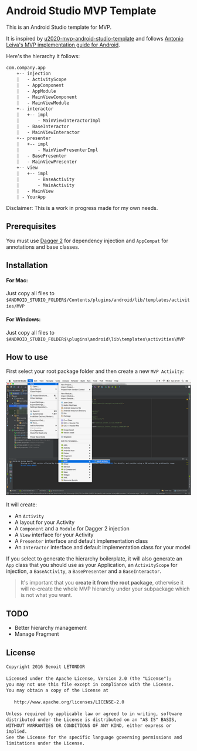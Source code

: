 # Android Studio MVP Template

This is an Android Studio template for MVP. 

It is inspired by [u2020-mvp-android-studio-template](https://github.com/LiveTyping/u2020-mvp-android-studio-template) and follows [Antonio Leiva's MVP implementation guide for Android](http://antonioleiva.com/mvp-android/).

Here's the hierarchy it follows:

```
com.company.app
    +-- injection
    |   - ActivityScope
    |   - AppComponent
    |   - AppModule
    |   - MainViewComponent
    |   - MainViewModule
    +-- interactor
    |   +-- impl
    |       - MainViewInteractorImpl
    |   - BaseInteractor
    |   - MainViewInteractor
    +-- presenter
    |   +-- impl
    |       - MainViewPresenterImpl
    |   - BasePresenter
    |   - MainViewPresenter
    +-- view
    |   +-- impl
    |       - BaseActivity
    |       - MainActivity
    |   - MainView
    | - YourApp
```

Disclaimer: This is a work in progress made for my own needs.

## Prerequisites

You must use [Dagger 2](http://google.github.io/dagger/) for dependency injection and `AppCompat` for annotations and base classes.

## Installation

#### For Mac:

Just copy all files to `$ANDROID_STUDIO_FOLDER$/Contents/plugins/android/lib/templates/activities/MVP`

#### For Windows:

Just copy all files to `$ANDROID_STUDIO_FOLDER$\plugins\android\lib\templates\activities\MVP`

## How to use

First select your root package folder and then create a new `MVP Activity`:

![How to use](static/howtouse.png "How to use")

It will create:

- An `Activity`
- A layout for your Activity
- A `Component` and a `Module` for Dagger 2 injection
- A `View` interface for your Activity
- A `Presenter` interface and default implementation class
- An `Interactor` interface and default implementation class for your model

If you select to generate the hierarchy boilerplate, it will also generate an `App` class that you should use as your Application, an `ActivityScope` for injection, a `BaseActivity`, a `BasePresenter` and a `BaseInteractor`.

> It's important that you **create it from the root package**, otherwise it will re-create the whole MVP hierarchy under your subpackage which is not what you want.

## TODO

- Better hierarchy management
- Manage Fragment

## License

    Copyright 2016 Benoit LETONDOR

    Licensed under the Apache License, Version 2.0 (the "License");
    you may not use this file except in compliance with the License.
    You may obtain a copy of the License at

       http://www.apache.org/licenses/LICENSE-2.0

    Unless required by applicable law or agreed to in writing, software
    distributed under the License is distributed on an "AS IS" BASIS,
    WITHOUT WARRANTIES OR CONDITIONS OF ANY KIND, either express or implied.
    See the License for the specific language governing permissions and
    limitations under the License.
